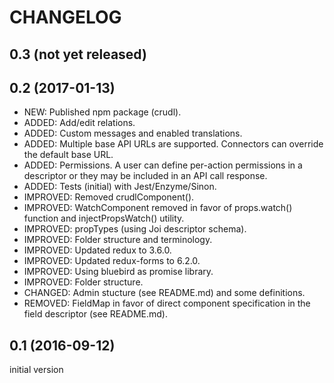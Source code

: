 # CHANGELOG

## 0.3 (not yet released)

## 0.2 (2017-01-13)
* NEW: Published npm package (crudl).
* ADDED: Add/edit relations.
* ADDED: Custom messages and enabled translations.
* ADDED: Multiple base API URLs are supported. Connectors can override the default base URL.
* ADDED: Permissions. A user can define per-action permissions in a descriptor or they may be included in an API call response.
* ADDED: Tests (initial) with Jest/Enzyme/Sinon.
* IMPROVED: Removed crudlComponent().
* IMPROVED: WatchComponent removed in favor of props.watch() function and injectPropsWatch() utility.
* IMPROVED: propTypes (using Joi descriptor schema).
* IMPROVED: Folder structure and terminology.
* IMPROVED: Updated redux to 3.6.0.
* IMPROVED: Updated redux-forms to 6.2.0.
* IMPROVED: Using bluebird as promise library.
* IMPROVED: Folder structure.
* CHANGED: Admin stucture (see README.md) and some definitions.
* REMOVED: FieldMap in favor of direct component specification in the field descriptor (see README.md).

## 0.1 (2016-09-12)
initial version
